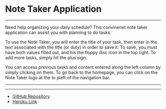 # Note Taker Application
----
Need help organizing your daily schedule? This convinenet note taker application can assist you with planning to do tasks.

To use the Note Taker, you will enter the title of your task, then enter in the text associated with the title (or duty) in order to save it. To save, you must have both values filled out, and his the floppy disc icon in the top right. To add more tasks, simply hit the plus sign.

You can access previous tasks and content entered along the left column by simply clicking on them. To go back to the homepage, you can click on the Note Taker logo at the to pleft of the navigation bar. 

----
----
* [GitHub Repository]()
* [Heroku Link]()